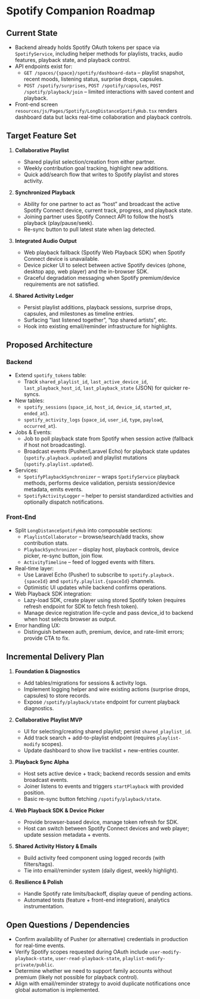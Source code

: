 ﻿# Spotify Companion Roadmap

## Current State
- Backend already holds Spotify OAuth tokens per space via `SpotifyService`, including helper methods for playlists, tracks, audio features, playback state, and playback control.
- API endpoints exist for:
  - `GET /spaces/{space}/spotify/dashboard-data` – playlist snapshot, recent moods, listening status, surprise drops, capsules.
  - `POST /spotify/surprises`, `POST /spotify/capsules`, `POST /spotify/playback/join` – limited interactions with saved content and playback.
- Front-end screen `resources/js/Pages/Spotify/LongDistanceSpotifyHub.tsx` renders dashboard data but lacks real-time collaboration and playback controls.

## Target Feature Set
1. **Collaborative Playlist**
   - Shared playlist selection/creation from either partner.
   - Weekly contribution goal tracking, highlight new additions.
   - Quick add/search flow that writes to Spotify playlist and stores activity.

2. **Synchronized Playback**
   - Ability for one partner to act as “host” and broadcast the active Spotify Connect device, current track, progress, and playback state.
   - Joining partner uses Spotify Connect API to follow the host’s playback (play/pause/seek).
   - Re-sync button to pull latest state when lag detected.

3. **Integrated Audio Output**
   - Web playback fallback (Spotify Web Playback SDK) when Spotify Connect device is unavailable.
   - Device picker UI to select between active Spotify devices (phone, desktop app, web player) and the in-browser SDK.
   - Graceful degradation messaging when Spotify premium/device requirements are not satisfied.

4. **Shared Activity Ledger**
   - Persist playlist additions, playback sessions, surprise drops, capsules, and milestones as timeline entries.
   - Surfacing “last listened together”, “top shared artists”, etc.
   - Hook into existing email/reminder infrastructure for highlights.

## Proposed Architecture
### Backend
- Extend `spotify_tokens` table:
  - Track `shared_playlist_id`, `last_active_device_id`, `last_playback_host_id`, `last_playback_state` (JSON) for quicker re-syncs.
- New tables:
  - `spotify_sessions` (`space_id`, `host_id`, `device_id`, `started_at`, `ended_at`).
  - `spotify_activity_logs` (`space_id`, `user_id`, `type`, `payload`, `occurred_at`).
- Jobs & Events:
  - Job to poll playback state from Spotify when session active (fallback if host not broadcasting).
  - Broadcast events (Pusher/Laravel Echo) for playback state updates (`spotify.playback.updated`) and playlist mutations (`spotify.playlist.updated`).
- Services:
  - `SpotifyPlaybackSynchronizer` – wraps `SpotifyService` playback methods, performs device validation, persists session/device metadata, emits events.
  - `SpotifyActivityLogger` – helper to persist standardized activities and optionally dispatch notifications.

### Front-End
- Split `LongDistanceSpotifyHub` into composable sections:
  - `PlaylistCollaborator` – browse/search/add tracks, show contribution stats.
  - `PlaybackSynchronizer` – display host, playback controls, device picker, re-sync button, join flow.
  - `ActivityTimeline` – feed of logged events with filters.
- Real-time layer:
  - Use Laravel Echo (Pusher) to subscribe to `spotify.playback.{spaceId}` and `spotify.playlist.{spaceId}` channels.
  - Optimistic UI updates while backend confirms operations.
- Web Playback SDK integration:
  - Lazy-load SDK, create player using stored Spotify token (requires refresh endpoint for SDK to fetch fresh token).
  - Manage device registration life-cycle and pass device_id to backend when host selects browser as output.
- Error handling UX:
  - Distinguish between auth, premium, device, and rate-limit errors; provide CTA to fix.

## Incremental Delivery Plan
1. **Foundation & Diagnostics**
   - Add tables/migrations for sessions & activity logs.
   - Implement logging helper and wire existing actions (surprise drops, capsules) to store records.
   - Expose `/spotify/playback/state` endpoint for current playback diagnostics.

2. **Collaborative Playlist MVP**
   - UI for selecting/creating shared playlist; persist `shared_playlist_id`.
   - Add track search + add-to-playlist endpoint (requires `playlist-modify` scopes).
   - Update dashboard to show live tracklist + new-entries counter.

3. **Playback Sync Alpha**
   - Host sets active device + track; backend records session and emits broadcast events.
   - Joiner listens to events and triggers `startPlayback` with provided position.
   - Basic re-sync button fetching `/spotify/playback/state`.

4. **Web Playback SDK & Device Picker**
   - Provide browser-based device, manage token refresh for SDK.
   - Host can switch between Spotify Connect devices and web player; update session metadata + events.

5. **Shared Activity History & Emails**
   - Build activity feed component using logged records (with filters/tags).
   - Tie into email/reminder system (daily digest, weekly highlight).

6. **Resilience & Polish**
   - Handle Spotify rate limits/backoff, display queue of pending actions.
   - Automated tests (feature + front-end integration), analytics instrumentation.

## Open Questions / Dependencies
- Confirm availability of Pusher (or alternative) credentials in production for real-time events.
- Verify Spotify scopes requested during OAuth include `user-modify-playback-state`, `user-read-playback-state`, `playlist-modify-private/public`.
- Determine whether we need to support family accounts without premium (likely not possible for playback control).
- Align with email/reminder strategy to avoid duplicate notifications once global automation is implemented.
